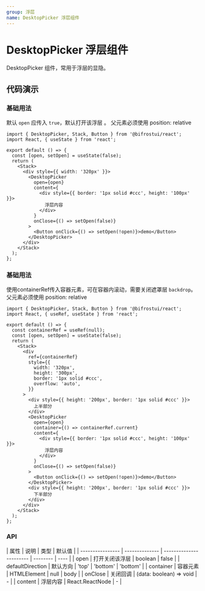 ```yaml
---
group: 浮层
name: DesktopPicker 浮层组件
---
```


# DesktopPicker 浮层组件

DesktopPicker 组件，常用于浮层的显隐。

## 代码演示

### 基础用法

默认 `open` 应传入 `true`，默认打开该浮层 。
父元素必须使用 position: relative

```tsx
import { DesktopPicker, Stack, Button } from '@bifrostui/react';
import React, { useState } from 'react';

export default () => {
  const [open, setOpen] = useState(false);
  return (
    <Stack>
      <div style={{ width: '320px' }}>
        <DesktopPicker
          open={open}
          content={
            <div style={{ border: '1px solid #ccc', height: '100px' }}>
              浮层内容
            </div>
          }
          onClose={() => setOpen(false)}
        >
          <Button onClick={() => setOpen(!open)}>demo</Button>
        </DesktopPicker>
      </div>
    </Stack>
  );
};
```

### 基础用法

使用containerRef传入容器元素，可在容器内滚动，需要关闭遮罩层 `backdrop`。
父元素必须使用 position: relative

```tsx
import { DesktopPicker, Stack, Button } from '@bifrostui/react';
import React, { useRef, useState } from 'react';

export default () => {
  const containerRef = useRef(null);
  const [open, setOpen] = useState(false);
  return (
    <Stack>
      <div
        ref={containerRef}
        style={{
          width: '320px',
          height: '300px',
          border: '1px solid #ccc',
          overflow: 'auto',
        }}
      >
        <div style={{ height: '200px', border: '1px solid #ccc' }}>
          上半部分
        </div>
        <DesktopPicker
          open={open}
          container={() => containerRef.current}
          content={
            <div style={{ border: '1px solid #ccc', height: '100px' }}>
              浮层内容
            </div>
          }
          onClose={() => setOpen(false)}
        >
          <Button onClick={() => setOpen(!open)}>demo</Button>
        </DesktopPicker>
        <div style={{ height: '200px', border: '1px solid #ccc' }}>
          下半部分
        </div>
      </div>
    </Stack>
  );
};
```

### API

| 属性             | 说明           | 类型                    | 默认值   |
| ---------------- | -------------- | ----------------------- | -------- | ---- |
| open             | 打开关闭该浮层 | boolean                 | false    |
| defaultDirection | 默认方向       | 'top' \| 'bottom'       | 'bottom' |
| container        | 容器元素       | HTMLElement             | null     | body |
| onClose          | 关闭回调       | (data: boolean) => void | -        |
| content          | 浮层内容       | React.ReactNode         | -        |
